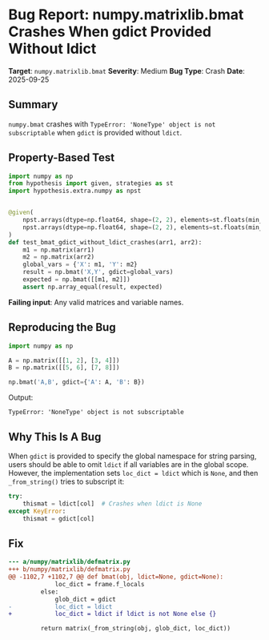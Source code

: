 # Bug Report: numpy.matrixlib.bmat Crashes When gdict Provided Without ldict

**Target**: `numpy.matrixlib.bmat`
**Severity**: Medium
**Bug Type**: Crash
**Date**: 2025-09-25

## Summary

`numpy.bmat` crashes with `TypeError: 'NoneType' object is not subscriptable` when `gdict` is provided without `ldict`.

## Property-Based Test

```python
import numpy as np
from hypothesis import given, strategies as st
import hypothesis.extra.numpy as npst


@given(
    npst.arrays(dtype=np.float64, shape=(2, 2), elements=st.floats(min_value=-100, max_value=100, allow_nan=False, allow_infinity=False)),
    npst.arrays(dtype=np.float64, shape=(2, 2), elements=st.floats(min_value=-100, max_value=100, allow_nan=False, allow_infinity=False))
)
def test_bmat_gdict_without_ldict_crashes(arr1, arr2):
    m1 = np.matrix(arr1)
    m2 = np.matrix(arr2)
    global_vars = {'X': m1, 'Y': m2}
    result = np.bmat('X,Y', gdict=global_vars)
    expected = np.bmat([[m1, m2]])
    assert np.array_equal(result, expected)
```

**Failing input**: Any valid matrices and variable names.

## Reproducing the Bug

```python
import numpy as np

A = np.matrix([[1, 2], [3, 4]])
B = np.matrix([[5, 6], [7, 8]])

np.bmat('A,B', gdict={'A': A, 'B': B})
```

Output:
```
TypeError: 'NoneType' object is not subscriptable
```

## Why This Is A Bug

When `gdict` is provided to specify the global namespace for string parsing, users should be able to omit `ldict` if all variables are in the global scope. However, the implementation sets `loc_dict = ldict` which is `None`, and then `_from_string()` tries to subscript it:

```python
try:
    thismat = ldict[col]  # Crashes when ldict is None
except KeyError:
    thismat = gdict[col]
```

## Fix

```diff
--- a/numpy/matrixlib/defmatrix.py
+++ b/numpy/matrixlib/defmatrix.py
@@ -1102,7 +1102,7 @@ def bmat(obj, ldict=None, gdict=None):
             loc_dict = frame.f_locals
         else:
             glob_dict = gdict
-            loc_dict = ldict
+            loc_dict = ldict if ldict is not None else {}

         return matrix(_from_string(obj, glob_dict, loc_dict))
```